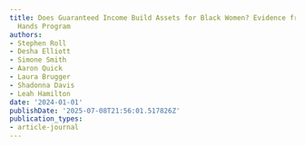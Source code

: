 ```yaml
---
title: Does Guaranteed Income Build Assets for Black Women? Evidence from the In Her
  Hands Program
authors:
- Stephen Roll
- Desha Elliott
- Simone Smith
- Aaron Quick
- Laura Brugger
- Shadonna Davis
- Leah Hamilton
date: '2024-01-01'
publishDate: '2025-07-08T21:56:01.517826Z'
publication_types:
- article-journal
---
```

